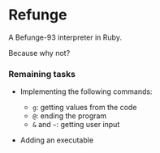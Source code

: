# Refunge

A Befunge-93 interpreter in Ruby.

Because why not?

### Remaining tasks

  - Implementing the following commands:
    - `g`: getting values from the code
    - `@`: ending the program
    - `&` and `~`: getting user input

  - Adding an executable
